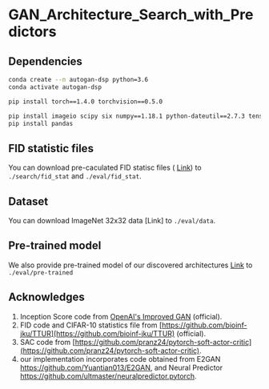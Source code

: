 # GAN_Architecture_Search_with_Predictors

## Dependencies
```bash
conda create --n autogan-dsp python=3.6
conda activate autogan-dsp

pip install torch==1.4.0 torchvision==0.5.0

pip install imageio scipy six numpy==1.18.1 python-dateutil==2.7.3 tensorboardX==1.6 tensorflow-gpu==1.13.1 tqdm==4.29.1
pip install pandas

```

## FID statistic files
You can download pre-caculated FID statisc files ( [Link](https://drive.google.com/drive/folders/1JGODyX1ekDzlhpWbeknir0OYv_TqMT9e?usp=sharing)) to `./search/fid_stat` and `./eval/fid_stat`. 

## Dataset
You can download ImageNet 32x32 data [Link] to `./eval/data`.

## Pre-trained model
We also provide pre-trained model of our discovered architectures [Link](https://drive.google.com/drive/folders/1yVCK0tWekuIi0fmPGSy235wqYGEVwwWF?usp=sharing) to `./eval/pre-trained`

## Acknowledges
1. Inception Score code from [OpenAI's Improved GAN](https://github.com/openai/improved-gan/tree/master/inception_score) (official).
2. FID code and CIFAR-10 statistics file from [https://github.com/bioinf-jku/TTUR](https://github.com/bioinf-jku/TTUR) (official).
3. SAC code from [https://github.com/pranz24/pytorch-soft-actor-critic](https://github.com/pranz24/pytorch-soft-actor-critic).
4. our implementation incorporates code obtained from E2GAN https://github.com/Yuantian013/E2GAN, and Neural Predictor https://github.com/ultmaster/neuralpredictor.pytorch.
